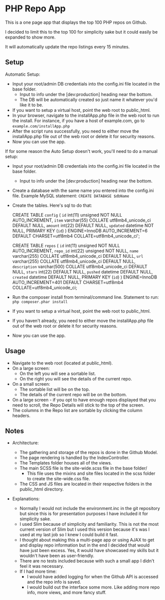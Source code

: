 # PHP Repo App
This is a one page app that displays the top 100 PHP repos on Github.

I decided to limit this to the top 100 for simplicity sake but it could easily
be expanded to show more.

It will automatically update the repo listings every 15 minutes.




## Setup
Automatic Setup:
* Input your root/admin DB credentials into the config.ini file located in the base folder.
    - Input to info under the [dev:production] heading near the bottom.
    - The DB will be automatically created so just name it whatever you'd like it to be.
* If you want to setup a virtual host, point the web root to public_html.
* In your browser, navigate to the installApp.php file in the web root to run the install.
  For instance, if you have a host of example.com, go to `example.com/installApp.php`
* After the script runs successfully, you need to either move the installApp.php file out
  of the web root or delete it for security reasons.
* Now you can use the app.


If for some reason the Auto Setup doesn't work, you'll need to do a manual setup:
* Input your root/admin DB credentials into the config.ini file located in the base folder.
    - Input to info under the [dev:production] heading near the bottom.
* Create a database with the same name you entered into the config.ini file.
  Example MySQL statement: `CREATE DATABASE $dbName`
* Create the tables. Here's sql to do that:
    
    CREATE TABLE `config` (
          `id` int(11) unsigned NOT NULL AUTO_INCREMENT,
          `item` varchar(55) COLLATE utf8mb4_unicode_ci DEFAULT NULL,
          `amount` int(22) DEFAULT NULL,
          `updated` datetime NOT NULL,
          PRIMARY KEY (`id`)
        ) ENGINE=InnoDB AUTO_INCREMENT=6 DEFAULT CHARSET=utf8mb4 COLLATE=utf8mb4_unicode_ci';
    
    CREATE TABLE `repos` (
          `id` int(11) unsigned NOT NULL AUTO_INCREMENT,
          `repo_id` int(22) unsigned NOT NULL,
          `name` varchar(255) COLLATE utf8mb4_unicode_ci DEFAULT NULL,
          `url` varchar(255) COLLATE utf8mb4_unicode_ci DEFAULT NULL,
          `description` varchar(500) COLLATE utf8mb4_unicode_ci DEFAULT NULL,
          `stars` int(22) DEFAULT NULL,
          `pushed` datetime DEFAULT NULL,
          `created` datetime DEFAULT NULL,
          PRIMARY KEY (`id`)
        ) ENGINE=InnoDB AUTO_INCREMENT=401 DEFAULT CHARSET=utf8mb4 COLLATE=utf8mb4_unicode_ci;
* Run the composer install from terminal/command line.
  Statement to run: `php composer.phar install`
* If you want to setup a virtual host, point the web root to public_html.
* If you haven't already, you need to either move the installApp.php file out
  of the web root or delete it for security reasons.
* Now you can use the app.



## Usage
* Navigate to the web root (located at public_html).
* On a large screen:
    - On the left you will see a sortable list.
    - On the right you will see the details of the current repo.
* On a small screen:
    - The sortable list will be on the top.
    - The details of the current repo will be on the bottom.
* On a large screen - if you opt to have enough repos displayed
  that you need to scroll, the Repo Details will stick to the top of the screen.
* The columns in the Repo list are sortable by clicking the column headers.


## Notes
* Architecture:
    - The gathering and storage of the repos is done in the Github Model.
    - The page rendering is handled by the IndexController.
    - The Templates folder houses all of the views.
    - The main SCSS file is the site-wide.scss file in the base folder/
        - This file uses the mixins and site files located in the scss folder
          to create the site-wide.css file.
    - The CSS and JS files are located in their respective
      folders in the public_html directory.

* Explanations:
    - Normally I would not include the environment.inc in the git repository
      but since this is for presentation purposes I have included it for
      simplicity sake.
    - I used Slim because of simplicity and familiarity. This is not the most
      current version of Slim but I used this version because it's was I used
      at my last job so I knew I could build it fast.
    - I thought about making this a multi-page app or using AJAX to get and
      display repo information but in the end I decided that would have just been
      excess. Yes, it would have showcased my skills but it wouldn't have been
      as user-friendly.
    - There are no tests included because with such a small app I didn't feel it was necessary.
    - If I had more time:
        - I would have added logging for when the Github API is accessed and the
          repo info is saved.
        - I would build out the interface some more. Like adding more repo info,
          more views, and more fancy stuff.


